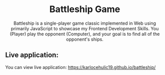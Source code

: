 <h1 align="center">Battleship Game</h1>

<p align="center">Battleship is a single-player game classic implemented in Web using primarily JavaScript to showcase my Frontend Development Skills. You (Player) play the opponent (Computer), and your goal is to find all of the opponent's ships.</p>

## Live application:

You can view live application: <a>https://karlocehulic19.github.io/battleship/<a/>
